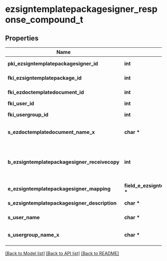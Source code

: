 # ezsigntemplatepackagesigner_response_compound_t

## Properties
Name | Type | Description | Notes
------------ | ------------- | ------------- | -------------
**pki_ezsigntemplatepackagesigner_id** | **int** | The unique ID of the Ezsigntemplatepackagesigner | 
**fki_ezsigntemplatepackage_id** | **int** | The unique ID of the Ezsigntemplatepackage | 
**fki_ezdoctemplatedocument_id** | **int** | The unique ID of the Ezdoctemplatedocument | [optional] 
**fki_user_id** | **int** | The unique ID of the User | [optional] 
**fki_usergroup_id** | **int** | The unique ID of the Usergroup | [optional] 
**s_ezdoctemplatedocument_name_x** | **char \*** | The name of the Ezdoctemplatedocument in the language of the requester | [optional] 
**b_ezsigntemplatepackagesigner_receivecopy** | **int** | If this flag is true. The signatory will receive a copy of every signed Ezsigndocument even if it ain&#39;t required to sign the document. | [optional] 
**e_ezsigntemplatepackagesigner_mapping** | **field_e_ezsigntemplatepackagesigner_mapping_t \*** |  | [optional] 
**s_ezsigntemplatepackagesigner_description** | **char \*** | The description of the Ezsigntemplatepackagesigner | 
**s_user_name** | **char \*** | The description of the User in the language of the requester | [optional] 
**s_usergroup_name_x** | **char \*** | The Name of the Usergroup in the language of the requester | [optional] 

[[Back to Model list]](../README.md#documentation-for-models) [[Back to API list]](../README.md#documentation-for-api-endpoints) [[Back to README]](../README.md)



